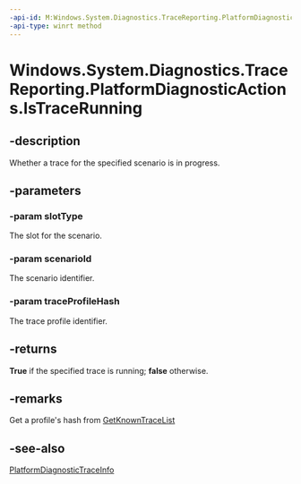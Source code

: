 ```yaml
---
-api-id: M:Windows.System.Diagnostics.TraceReporting.PlatformDiagnosticActions.IsTraceRunning(Windows.System.Diagnostics.TraceReporting.PlatformDiagnosticTraceSlotType,System.Guid,System.UInt64)
-api-type: winrt method
---
```


<!-- Method syntax.
public PlatformDiagnosticTraceSlotState PlatformDiagnosticActions.IsTraceRunning(PlatformDiagnosticTraceSlotType slotType, Guid scenarioId, UInt64 traceProfileHash)
-->

# Windows.System.Diagnostics.TraceReporting.PlatformDiagnosticActions.IsTraceRunning


## -description

Whether a trace for the specified scenario is in progress.

## -parameters

### -param slotType

The slot for the scenario.

### -param scenarioId

The scenario identifier.

### -param traceProfileHash

The trace profile identifier.

## -returns

**True** if the specified trace is running; **false** otherwise.

## -remarks

Get a profile's hash from [GetKnownTraceList](platformdiagnosticactions_getknowntracelist_1006537213.md)

## -see-also

[PlatformDiagnosticTraceInfo](platformdiagnostictraceinfo.md)

